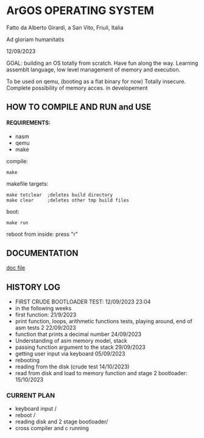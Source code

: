 # ArGOS OPERATING SYSTEM


Fatto da Alberto Girardi, a San Vito, Friuli, Italia

Ad gloriam humanitatis

12/09/2023

GOAL: building an OS totally from scratch. Have fun along the way.
Learning assemblt language, low level management of memory and execution.

To be used on qemu, (booting as a flat binary for now) Totally insecure. Complete possibility of memory acces.
in developement


## HOW TO COMPILE AND RUN and USE

#### REQUIREMENTS:
* nasm
* qemu
* make




compile:

    make

makefile targets:

    make totclear  ;deletes build directory
    make clear     ;deletes other tmp build files

boot:

    make run

reboot from inside: press "r"


## DOCUMENTATION

[doc file](doc/ARCHITECTURE_DESIGN.MD)

## HISTORY LOG


* FIRST CRUDE BOOTLOADER TEST: 12/09/2023 23:04
* in the following weeks
* first function: 21/9/2023
* print function, loops, arithmetic functions tests, playing around,  end of asm tests 2 22/09/2023
* function that prints a decimal number 24/09/2023
* Understanding of asm memory model, stack
* passing function argument to the stack 29/09/2023
* getting user input via keyboard 05/09/2023
* rebooting
* reading from the disk (crude test 14/10/2023)
* read from disk and load to memory function and stage 2 bootloader: 15/10/2023


### CURRENT PLAN

* keyboard input /
* reboot /
* reading disk and 2 stage bootloader/
* cross compiler and c running